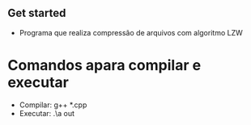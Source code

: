 ## Get started

- Programa que realiza compressão de arquivos com algoritmo LZW

# Comandos apara compilar e executar

- Compilar: g++ *.cpp
- Executar: .\a out

